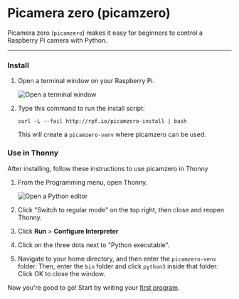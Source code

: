 # Picamera zero (picamzero)

Picamera zero (`picamzero`) makes it easy for beginners to control a Raspberry Pi camera with Python.

---
### <a name="install"></a> Install

1. Open a terminal window on your Raspberry Pi.

    ![Open a terminal window](images/open-terminal.png)

2. Type this command to run the install script:

    ```
    curl -L --fail http://rpf.io/picamzero-install | bash
    ```

    This will create a `picamzero-venv` where picamzero can be used.


### Use in Thonny

After installing, follow these instructions to use picamzero in Thonny

1. From the Programming menu, open Thonny.

    ![Open a Python editor](images/open-editor.png)

2. Click "Switch to regular mode" on the top right, then close and reopen Thonny.

3. Click **Run** > **Configure Interpreter**

4. Click on the three dots next to "Python executable".

5. Navigate to your home directory, and then enter the `picamzero-venv` folder. Then, enter the `bin` folder and click `python3` inside that folder. Click OK to close the window.

Now you're good to go! Start by writing your [first program](hello_world.md).

